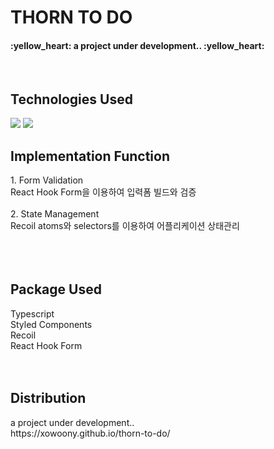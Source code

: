 # THORN TO DO

<h4>:yellow_heart:  a project under development..  :yellow_heart:</h4>
<br>
<h2>Technologies Used</h2>
<img src="https://img.shields.io/badge/React-61DAFB?style=flat&logo=React&logoColor=white"/>
<img src="https://img.shields.io/badge/Typescript-3178C6?style=flat&logo=Typescript&logoColor=white"/>
<br>


<h2>Implementation Function</h2>
1. Form Validation
<br>
React Hook Form을 이용하여 입력폼 빌드와 검증
<br>
<br>
2. State Management
<br>
Recoil atoms와 selectors를 이용하여 어플리케이션 상태관리
<br>
<br>
<br>
<br>


<h2>Package Used</h2>
Typescript
<br>
Styled Components
<br>
Recoil
<br>
React Hook Form

<br>
<br>
<br>

<h2>Distribution</h2>
a project under development..
<br>
https://xowoony.github.io/thorn-to-do/
